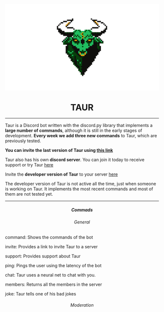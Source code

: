 
<img src="https://raw.githubusercontent.com/PabloCorbCon/Taur/master/branding/logobanner.png" align="center">
<h1 align="center">TAUR</h1>

---

Taur is a Discord bot written with the discord.py library that implements a **large number of commands**, although it is
still in the early stages of development. **Every week we add three new commands** to Taur, which are previously tested.

**You can invite the last version of Taur using [this link](https://discord.com/oauth2/authorize?client_id=745535486784831509&scope=bot&per:)**

Taur also has his own **discord server**. You can join it today to receive support or try Taur [here](https://discord.gg/rEZYpkX)

Invite the **developer version of Taur** to your server [here](https://discord.com/oauth2/authorize?client_id=745535486784831509&scope=bot&per:)

The developer version of Taur is not active all the time, just when someone is working on Taur. It implements the most recent commands and most of them
are not tested yet.

---

<h5 align="center">Commads</h6>
<h6 align="center">General</h6>

    
command: Shows the commands of the bot
    
invite: Provides a link to invite Taur to a server
    
support: Provides support about Taur
    
ping: Pings the user using the latency of the bot
    
chat: Taur uses a neural net to chat with you.
    
members: Returns all the members in the server
    
joke: Taur tells one of his bad jokes

<h6 align="center">Moderation</h6>
